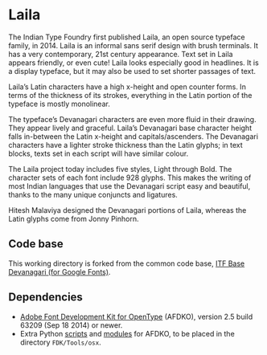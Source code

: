 # Laila

The Indian Type Foundry first published Laila, an open source typeface family, in 2014. Laila is an informal sans serif design with brush terminals. It has a very contemporary, 21st century appearance. Text set in Laila appears friendly, or even cute! Laila looks especially good in headlines. It is a display typeface, but it may also be used to set shorter passages of text.

Laila’s Latin characters have a high x-height and open counter forms. In terms of the thickness of its strokes, everything in the Latin portion of the typeface is mostly monolinear.

The typeface’s Devanagari characters are even more fluid in their drawing. They appear lively and graceful. Laila’s Devanagari base character height falls in-between the Latin x-height and capitals/ascenders. The Devanagari characters have a lighter stroke thickness than the Latin glyphs; in text blocks, texts set in each script will have similar colour.

The Laila project today includes five styles, Light through Bold. The character sets of each font include 928 glyphs. This makes the writing of most Indian languages that use the Devanagari script easy and beautiful, thanks to the many unique conjuncts and ligatures.

Hitesh Malaviya designed the Devanagari portions of Laila, whereas the Latin glyphs come from Jonny Pinhorn.

## Code base

This working directory is forked from the common code base, [ITF Base Devanagari (for Google Fonts)](https://github.com/itfoundry/base-devanagari-gf).

## Dependencies

- [Adobe Font Development Kit for OpenType](http://www.adobe.com/devnet/opentype/afdko.html) (AFDKO), version 2.5 build 63209 (Sep 18 2014) or newer.
- Extra Python [scripts](https://github.com/adobe-type-tools/python-scripts) and [modules](https://github.com/adobe-type-tools/python-modules) for AFDKO, to be placed in the directory `FDK/Tools/osx`.
